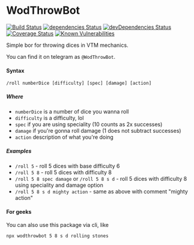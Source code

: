 # WodThrowBot

[![Build Status](https://travis-ci.org/jehy/wodThrowBot.svg?branch=master)](https://travis-ci.org/jehy/wodThrowBot)
[![dependencies Status](https://david-dm.org/jehy/wodThrowBot/status.svg)](https://david-dm.org/jehy/wodThrowBot)
[![devDependencies Status](https://david-dm.org/jehy/wodThrowBot/dev-status.svg)](https://david-dm.org/jehy/wodThrowBot?type=dev)
[![Coverage Status](https://coveralls.io/repos/github/jehy/wodThrowBot/badge.svg?branch=master)](https://coveralls.io/github/jehy/wodThrowBot?branch=master)
[![Known Vulnerabilities](https://snyk.io/test/github/jehy/wodThrowBot/badge.svg)](https://snyk.io/test/github/jehy/wodThrowBot)

Simple bor for throwing dices in VTM mechanics.

You can find it on telegram as `@WodThrowBot`.

#### Syntax
```
/roll numberDice [difficulty] [spec] [damage] [action]
```

##### Where
* `numberDice` is a number of dice you wanna roll
* `difficulty` is a difficulty, lol
* `spec` if you are using speciality (10 counts as 2x successes)
* `damage` if you're gonna roll damage (1 does not subtract successes)
* `action` description of what you're doing

##### Examples
* `/roll 5` - roll 5 dices with base difficulty 6
* `/roll 5 8` - roll 5 dices with difficulty 8
* `/roll 5 8 spec damage` or `/roll 5 8 s d` - roll 5 dices with difficulty 8 using speciality and damage option
* `/roll 5 8 s d mighty action` - same as above with comment "mighty action"

#### For geeks

You can also use this package via cli, like

```bash
npx wodthrowbot 5 8 s d rolling stones
```
